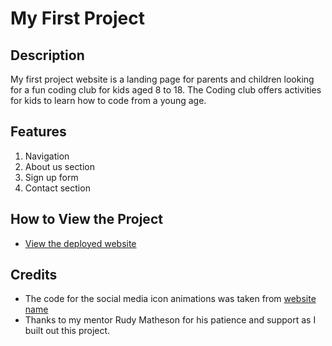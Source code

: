 # My First Project

## Description
My first project website is a landing page for parents and children looking for a fun coding club for kids aged 8 to 18. The Coding club offers activities for kids to learn how to code from a young age.

## Features
1. Navigation
2. About us section
3. Sign up form
4. Contact section

## How to View the Project
- [View the deployed website](https://Tal-81.github.io/my-first-project/)

## Credits
- The code for the social media icon animations was taken from [website name](https://Tal-81.github.io/my-first-project/)
- Thanks to my mentor Rudy Matheson for his patience and support as I built out this project.
